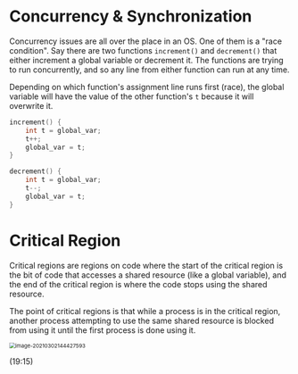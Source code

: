 # Concurrency & Synchronization

Concurrency issues are all over the place in an OS. One of them is a "race condition". Say there are two functions `increment()` and `decrement()` that either increment a global variable or decrement it. The functions are trying to run concurrently, and so any line from either function can run at any time.

Depending on which function's assignment line runs first (race), the global variable will have the value of the other function's `t` because it will overwrite it.

```c
increment() {
    int t = global_var;
    t++;
    global_var = t;
}

decrement() {
    int t = global_var;
    t--;
    global_var = t;
}
```



# Critical Region

Critical regions are regions on code where the start of the critical region is the bit of code that accesses a shared resource (like a global variable), and the end of the critical region is where the code stops using the shared resource.

The point of critical regions is that while a process is in the critical region, another process attempting to use the same shared resource is blocked from using it until the first process is done using it.

<img src="D:\Notes\UNSW\21T1\comp3231\concurrency.assets\image-20210302144427593.png" alt="image-20210302144427593" style="zoom:67%;" />

(19:15)